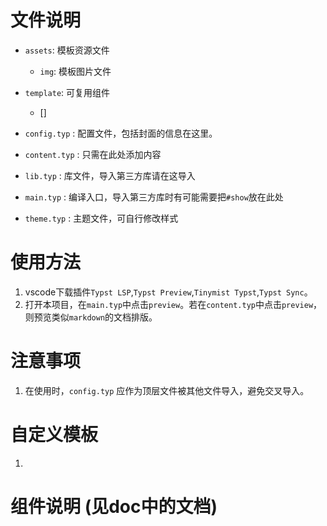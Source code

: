 # 文件说明
- `assets`: 模板资源文件
    -   `img`: 模板图片文件

- `template`: 可复用组件
    - []

- `config.typ`  : 配置文件，包括封面的信息在这里。
- `content.typ` : 只需在此处添加内容
- `lib.typ`     : 库文件，导入第三方库请在这导入
- `main.typ`    : 编译入口，导入第三方库时有可能需要把`#show`放在此处
- `theme.typ`   : 主题文件，可自行修改样式

# 使用方法
1.  vscode下载插件`Typst LSP`,`Typst Preview`,`Tinymist Typst`,`Typst Sync`。
2.  打开本项目，在`main.typ`中点击`preview`。若在`content.typ`中点击`preview`，则预览类似`markdown`的文档排版。

# 注意事项
1. 在使用时，`config.typ` 应作为顶层文件被其他文件导入，避免交叉导入。

# 自定义模板
1. 

# 组件说明 (见doc中的文档)

